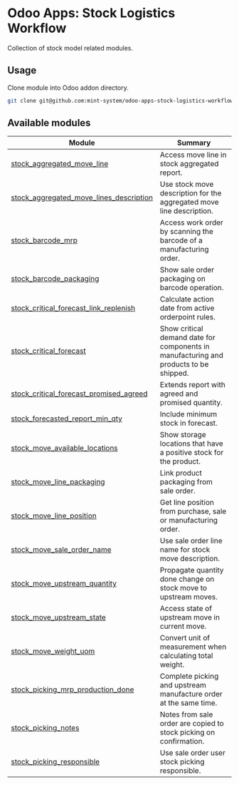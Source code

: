 # Odoo Apps: Stock Logistics Workflow

Collection of stock model related modules.

## Usage

Clone module into Odoo addon directory.

```bash
git clone git@github.com:mint-system/odoo-apps-stock-logistics-workflow.git ./addons/stock_logistics_workflow
```

## Available modules

| Module | Summary |
| --- | --- |
| [stock_aggregated_move_line](stock_aggregated_move_line) |         Access move line in stock aggregated report. |
| [stock_aggregated_move_lines_description](stock_aggregated_move_lines_description) |         Use stock move description for the aggregated move line description. |
| [stock_barcode_mrp](stock_barcode_mrp) |         Access work order by scanning the barcode of a manufacturing order. |
| [stock_barcode_packaging](stock_barcode_packaging) |         Show sale order packaging on barcode operation. |
| [stock_critical_forecast_link_replenish](stock_critical_forecast_link_replenish) |         Calculate action date from active orderpoint rules. |
| [stock_critical_forecast](stock_critical_forecast) |         Show critical demand date for components in manufacturing and products to be shipped. |
| [stock_critical_forecast_promised_agreed](stock_critical_forecast_promised_agreed) |         Extends report with agreed and promised quantity. |
| [stock_forecasted_report_min_qty](stock_forecasted_report_min_qty) |         Include minimum stock in forecast. |
| [stock_move_available_locations](stock_move_available_locations) |         Show storage locations that have a positive stock for the product. |
| [stock_move_line_packaging](stock_move_line_packaging) |         Link product packaging from sale order. |
| [stock_move_line_position](stock_move_line_position) |         Get line position from purchase, sale or manufacturing order. |
| [stock_move_sale_order_name](stock_move_sale_order_name) |         Use sale order line name for stock move description. |
| [stock_move_upstream_quantity](stock_move_upstream_quantity) |         Propagate quantity done change on stock move to upstream moves. |
| [stock_move_upstream_state](stock_move_upstream_state) |         Access state of upstream move in current move. |
| [stock_move_weight_uom](stock_move_weight_uom) |         Convert unit of measurement when calculating total weight. |
| [stock_picking_mrp_production_done](stock_picking_mrp_production_done) |         Complete picking and upstream manufacture order at the same time. |
| [stock_picking_notes](stock_picking_notes) |         Notes from sale order are copied to stock picking on confirmation. |
| [stock_picking_responsible](stock_picking_responsible) |         Use sale order user stock picking responsible. |
